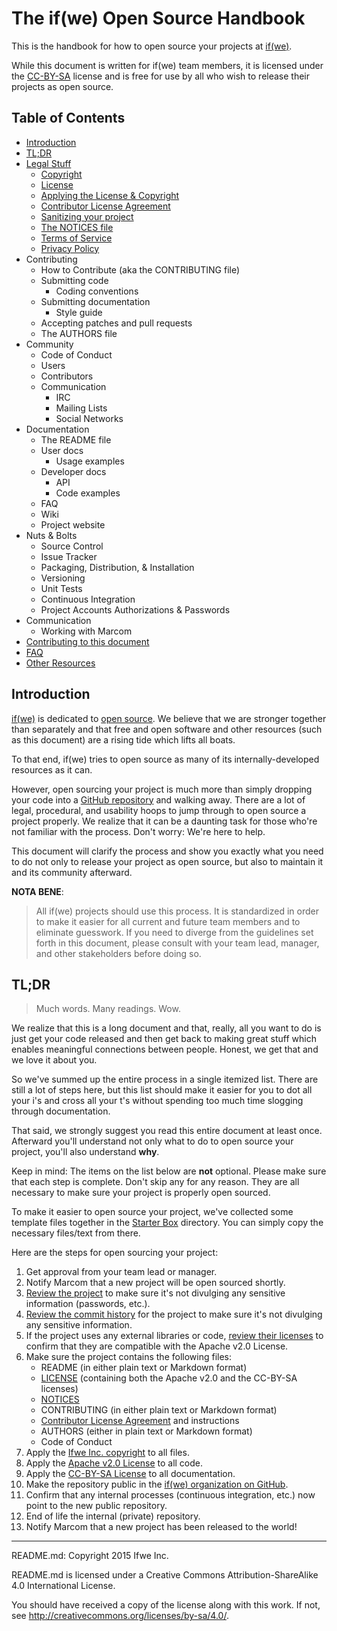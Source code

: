 # The if(we) Open Source Handbook

This is the handbook for how to open source your projects at [if(we)](http://www.ifwe.co).

While this document is written for if(we) team members, it is licensed under the [CC-BY-SA](http://creativecommons.org/licenses/by-sa/4.0) license and is free for use by all who wish to release their projects as open source.

## Table of Contents

* [Introduction](#introduction)
* [TL;DR](#tldr)
* [Legal Stuff](./Legal.md)
   * [Copyright](./Legal.md#copyright)
   * [License](./Legal.md#license)
   * [Applying the License & Copyright](./Legal.md#applying-the-licenses--copyright-to-your-project)
   * [Contributor License Agreement](./Legal.md#contributor-license-agreement)
   * [Sanitizing your project](./Legal.md#sanititizing-your-project)
   * [The NOTICES file](./Legal.md#the-notices-file)
   * [Terms of Service](./Legal.md#terms-of-service)
   * [Privacy Policy](./Legal.md#privacy-policy)
* Contributing
   * How to Contribute (aka the CONTRIBUTING file)
   * Submitting code
      * Coding conventions
   * Submitting documentation
      * Style guide
   * Accepting patches and pull requests
   * The AUTHORS file
* Community
   * Code of Conduct
   * Users
   * Contributors
   * Communication
     * IRC
     * Mailing Lists
     * Social Networks
* Documentation
   * The README file
   * User docs
      * Usage examples
   * Developer docs
      * API
      * Code examples
   * FAQ
   * Wiki
   * Project website
* Nuts & Bolts
   * Source Control
   * Issue Tracker
   * Packaging, Distribution, & Installation
   * Versioning
   * Unit Tests
   * Continuous Integration
   * Project Accounts Authorizations & Passwords
* Communication
   * Working with Marcom
* [Contributing to this document](./CONTRIBUTING.md)
* [FAQ](./FAQ.md)
* [Other Resources](./Resources.md)

## Introduction

[if(we)](www.ifwe.co) is dedicated to [open
source](http://opensource.org/osd). We believe that we are stronger together than separately and that free and open software and other resources (such as this document) are a rising tide which lifts all boats.

To that end, if(we) tries to open source as many of its internally-developed resources as it can.

However, open sourcing your project is much more than simply dropping your code into a [GitHub repository](http://github.com/ifwe) and walking away. There are a lot of legal, procedural, and usability hoops to jump through to open source a project properly. We realize that it can be a daunting task for those who're not familiar with the process. Don't worry: We're here to help.

This document will clarify the process and show you exactly what you need to do not only to release your project as open source, but also to maintain it and its community afterward.

**NOTA BENE**:

> All if(we) projects should use this process. It is standardized in order to make it easier for all current and future team members and to eliminate guesswork. If you need to diverge from the guidelines set forth in this document, please consult with your team lead, manager, and other stakeholders before doing so.

## TL;DR

> Much words. Many readings. Wow.

We realize that this is a long document and that, really, all you want to do is just get your code released and then get back to making great stuff which enables meaningful connections between people. Honest, we get that and we love it about you.

So we've summed up the entire process in a single itemized list. There are still a lot of steps here, but this list should make it easier for you to dot all your i's and cross all your t's without spending too much time slogging through documentation.

That said, we strongly suggest you read this entire document at least once. Afterward you'll understand not only what to do to open source your project, you'll also understand **why**.

Keep in mind: The items on the list below are **not** optional. Please make sure that each step is complete. Don't skip any for any reason. They are all necessary to make sure your project is properly open sourced.

To make it easier to open source your project, we've collected some template files together in the [Starter Box](./starter_box) directory. You can simply copy the necessary files/text from there.

Here are the steps for open sourcing your project:

1. Get approval from your team lead or manager.
1. Notify Marcom that a new project will be open sourced shortly.
1. [Review the project](./Legal.md#cleaning-up) to make sure it's not divulging any sensitive information (passwords, etc.).
1. [Review the commit history](./Legal.md#cleaning-up) for the project to make sure it's not divulging any sensitive information.
1. If the project uses any external libraries or code, [review their licenses](./Legal.md#complying-with-others-copyright-and-licensing) to confirm that they are compatible with the Apache v2.0 License.
1. Make sure the project contains the following files:
    * README (in either plain text or Markdown format)
    * [LICENSE](./Legal.md#license) (containing both the Apache v2.0 and the CC-BY-SA licenses)
    * [NOTICES](./Legal.md#the-notices-file)
    * CONTRIBUTING (in either plain text or Markdown format)
    * [Contributor License Agreement](./Legal.md#contributor-license-agreement) and instructions
    * AUTHORS (either in plain text or Markdown format)
    * Code of Conduct
1. Apply the [Ifwe Inc. copyright](./Legal.md#applying-the-licenses--copyright-to-your-project) to all files.
1. Apply the [Apache v2.0 License](./Legal.md#applying-the-licenses--copyright-to-your-project) to all code.
1. Apply the [CC-BY-SA License](./Legal.md#applying-the-licenses--copyright-to-your-project) to all documentation.
1. Make the repository public in the [if(we) organization on GitHub](https://github.com/ifwe).
1. Confirm that any internal processes (continuous integration, etc.) now point to the new public repository.
1. End of life the internal (private) repository.
1. Notify Marcom that a new project has been released to the world!

-----

README.md: Copyright 2015 Ifwe Inc. 

README.md is licensed under a Creative Commons Attribution-ShareAlike 4.0 International License.

You should have received a copy of the license along with this work. If not, see <http://creativecommons.org/licenses/by-sa/4.0/>.
